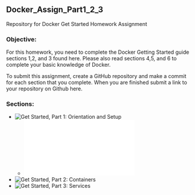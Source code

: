 ## Docker_Assign_Part1_2_3
Repository for Docker Get Started Homework Assignment

### Objective: 
For this homework, you need to complete the Docker Getting Started guide sections 1,2, and 3 found here.  Please also read sections 4,5, and 6 to complete your basic knowledge of Docker. 

To submit this assignment, create a GitHub repository and make a commit for each section that you complete.   When you are finished submit a link to your repository on Github here.

### Sections:
* ![Get Started, Part 1: Orientation and Setup](/Docker_Tutorial/Docker_Part1/)
    - ![Docker_Assign_Part_1.txt](/Docker_Tutorial/Docker_Part1/Docker_Assign_Part_1.txt)
* ![Get Started, Part 2: Containers](/Docker_Tutorial/Docker_Part2/)
* ![Get Started, Part 3: Services](/Docker_Tutorial/Docker_Part3/)


